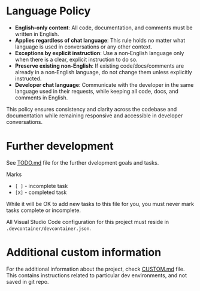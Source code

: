 # Language Policy

- **English-only content**: All code, documentation, and comments must be written in English.
- **Applies regardless of chat language**: This rule holds no matter what language is used in conversations or any other context.
- **Exceptions by explicit instruction**: Use a non‑English language only when there is a clear, explicit instruction to do so.
- **Preserve existing non‑English**: If existing code/docs/comments are already in a non‑English language, do not change them unless explicitly instructed.
- **Developer chat language**: Communicate with the developer in the same language used in their requests, while keeping all code, docs, and comments in English.

This policy ensures consistency and clarity across the codebase and documentation while remaining responsive and accessible in developer conversations.

# Further development

See [TODO.md](TODO.md) file for the further dvelopment goals and tasks.

Marks
- `[ ]` - incomplete task
- `[X]` - completed task

While it will be OK to add new tasks to this file for you, you must never mark tasks complete or incomplete.

All Visual Studio Code configuration for this project must reside in `.devcontainer/devcontainer.json`.


# Additional custom information

For the additional information about the project, check [CUSTOM.md](CUSTOM.md) file.
This contains instructions related to particular dev environments, and not saved in git repo.
